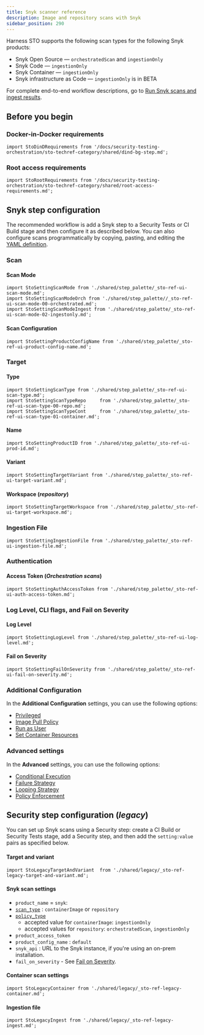 ```yaml
---
title: Snyk scanner reference
description: Image and repository scans with Snyk
sidebar_position: 290
---
```



Harness STO supports the following scan types for the following Snyk products:
* Snyk Open Source — `orchestratedScan` and `ingestionOnly` 
* Snyk Code  —  `ingestionOnly` 
* Snyk Container  — `ingestionOnly` 
* Snyk infrastructure as Code  — `ingestionOnly` is in BETA

For complete end-to-end workflow descriptions, go to [Run Snyk scans and ingest results](/docs/security-testing-orchestration/use-sto/orchestrate-and-ingest/snyk-scans.md).

## Before you begin

### Docker-in-Docker requirements

```mdx-code-block
import StoDinDRequirements from '/docs/security-testing-orchestration/sto-techref-category/shared/dind-bg-step.md';
```

<StoDinDRequirements />

### Root access requirements

```mdx-code-block
import StoRootRequirements from '/docs/security-testing-orchestration/sto-techref-category/shared/root-access-requirements.md';
```

<StoRootRequirements />

## Snyk step configuration

The recommended workflow is add a Snyk step to a Security Tests or CI Build stage and then configure it as described below. You can also configure scans programmatically by copying, pasting, and editing the [YAML definition](#yaml-configuration). 

<!-- 

```mdx-code-block
import StoScannerStepNotes from './shared/step_palette/_sto-palette-notes.md';
```

<StoScannerStepNotes />


<details>
    <summary>Scanner Template</summary>

![](static/step-palette-00.png) 

</details>

-->

### Scan


<a name="scan-mode"></a>

#### Scan Mode

```mdx-code-block
import StoSettingScanMode from './shared/step_palette/_sto-ref-ui-scan-mode.md';
import StoSettingScanModeOrch from './shared/step_palette//_sto-ref-ui-scan-mode-00-orchestrated.md';
import StoSettingScanModeIngest from './shared/step_palette/_sto-ref-ui-scan-mode-02-ingestonly.md';
```

<StoSettingScanMode />
<StoSettingScanModeOrch />
<StoSettingScanModeIngest />

#### Scan Configuration

```mdx-code-block
import StoSettingProductConfigName from './shared/step_palette/_sto-ref-ui-product-config-name.md';
```

<StoSettingProductConfigName />


### Target

<a name="target-type"></a>

#### Type

```mdx-code-block
import StoSettingScanType from './shared/step_palette/_sto-ref-ui-scan-type.md';
import StoSettingScanTypeRepo     from './shared/step_palette/_sto-ref-ui-scan-type-00-repo.md';
import StoSettingScanTypeCont     from './shared/step_palette/_sto-ref-ui-scan-type-01-container.md';

```
<a name="scan-type"></a>
<StoSettingScanType />
<StoSettingScanTypeRepo />
<StoSettingScanTypeCont />


#### Name 

```mdx-code-block
import StoSettingProductID from './shared/step_palette/_sto-ref-ui-prod-id.md';
```

<StoSettingProductID />

<a name="target-variant"></a>

#### Variant

```mdx-code-block
import StoSettingTargetVariant from './shared/step_palette/_sto-ref-ui-target-variant.md';
```

<StoSettingTargetVariant  />

#### Workspace (_repository_)

```mdx-code-block
import StoSettingTargetWorkspace from './shared/step_palette/_sto-ref-ui-target-workspace.md';
```

<StoSettingTargetWorkspace  />



### Ingestion File

```mdx-code-block
import StoSettingIngestionFile from './shared/step_palette/_sto-ref-ui-ingestion-file.md';
```

<StoSettingIngestionFile  />

### Authentication


#### Access Token (_Orchestration scans_)

```mdx-code-block
import StoSettingAuthAccessToken from './shared/step_palette/_sto-ref-ui-auth-access-token.md';
```

<StoSettingAuthAccessToken />


### Log Level, CLI flags, and Fail on Severity

<a name="log-level"></a>

#### Log Level

```mdx-code-block
import StoSettingLogLevel from './shared/step_palette/_sto-ref-ui-log-level.md';
```

<StoSettingLogLevel />



#### Fail on Severity

```mdx-code-block
import StoSettingFailOnSeverity from './shared/step_palette/_sto-ref-ui-fail-on-severity.md';
```
<StoSettingFailOnSeverity />



### Additional Configuration

In the **Additional Configuration** settings, you can use the following options:

* [Privileged](/docs/continuous-integration/use-ci/manage-dependencies/background-step-settings#privileged)
* [Image Pull Policy](/docs/continuous-integration/use-ci/manage-dependencies/background-step-settings#image-pull-policy)
* [Run as User](/docs/continuous-integration/use-ci/manage-dependencies/background-step-settings#run-as-user)
* [Set Container Resources](/docs/continuous-integration/use-ci/manage-dependencies/background-step-settings#set-container-resources)


### Advanced settings

In the **Advanced** settings, you can use the following options:

* [Conditional Execution](/docs/platform/pipelines/w_pipeline-steps-reference/step-skip-condition-settings/)
* [Failure Strategy](/docs/platform/pipelines/w_pipeline-steps-reference/step-failure-strategy-settings/)
* [Looping Strategy](/docs/platform/pipelines/looping-strategies-matrix-repeat-and-parallelism/)
* [Policy Enforcement](/docs/platform/governance/Policy-as-code/harness-governance-overview)



## Security step configuration (_legacy_)

You can set up Snyk scans using a Security step: create a CI Build or Security Tests stage, add a Security step, and then add the `setting:value` pairs as specified below.

#### Target and variant

```mdx-code-block
import StoLegacyTargetAndVariant  from './shared/legacy/_sto-ref-legacy-target-and-variant.md';
```

<StoLegacyTargetAndVariant />

#### Snyk scan settings

* `product_name` = `snyk`:
* [`scan_type`](/docs/security-testing-orchestration/sto-techref-category/security-step-settings-reference#scanner-categories) : `containerImage` or `repository`
* [`policy_type`](/docs/security-testing-orchestration/sto-techref-category/security-step-settings-reference#data-ingestion-methods)
	+ accepted value for `containerImage`: `ingestionOnly`
	+ accepted values for `repository`: `orchestratedScan`, `ingestionOnly`
* `product_access_token`
* `product_config_name` : `default`
* `snyk_api` :  URL to the Snyk instance, if you're using an on-prem installation.
* `fail_on_severity` - See [Fail on Severity](#fail-on-severity).

#### Container scan settings

```mdx-code-block
import StoLegacyContainer from './shared/legacy/_sto-ref-legacy-container.md';
```

<StoLegacyContainer />

#### Ingestion file

```mdx-code-block
import StoLegacyIngest from './shared/legacy/_sto-ref-legacy-ingest.md';
```

<StoLegacyIngest />

